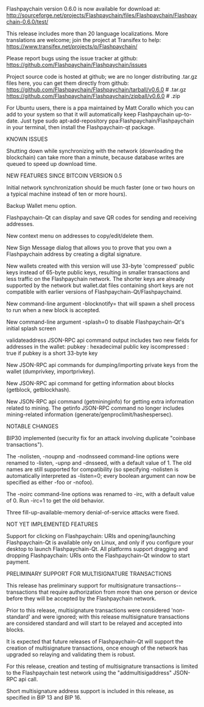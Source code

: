 Flashpaychain version 0.6.0 is now available for download at:
http://sourceforge.net/projects/Flashpaychain/files/Flashpaychain/Flashpaychain-0.6.0/test/

This release includes more than 20 language localizations.
More translations are welcome; join the
project at Transifex to help:
https://www.transifex.net/projects/p/Flashpaychain/

Please report bugs using the issue tracker at github:
https://github.com/Flashpaychain/Flashpaychain/issues

Project source code is hosted at github; we are no longer
distributing .tar.gz files here, you can get them
directly from github:
https://github.com/Flashpaychain/Flashpaychain/tarball/v0.6.0  # .tar.gz
https://github.com/Flashpaychain/Flashpaychain/zipball/v0.6.0  # .zip

For Ubuntu users, there is a ppa maintained by Matt Corallo which
you can add to your system so that it will automatically keep
Flashpaychain up-to-date.  Just type
sudo apt-add-repository ppa:Flashpaychain/Flashpaychain
in your terminal, then install the Flashpaychain-qt package.


KNOWN ISSUES

Shutting down while synchronizing with the network
(downloading the blockchain) can take more than a minute,
because database writes are queued to speed up download
time.


NEW FEATURES SINCE BITCOIN VERSION 0.5

Initial network synchronization should be much faster
(one or two hours on a typical machine instead of ten or more
hours).

Backup Wallet menu option.

Flashpaychain-Qt can display and save QR codes for sending
and receiving addresses.

New context menu on addresses to copy/edit/delete them.

New Sign Message dialog that allows you to prove that you
own a Flashpaychain address by creating a digital
signature.

New wallets created with this version will
use 33-byte 'compressed' public keys instead of
65-byte public keys, resulting in smaller
transactions and less traffic on the Flashpaychain
network. The shorter keys are already supported
by the network but wallet.dat files containing
short keys are not compatible with earlier
versions of Flashpaychain-Qt/Flashpaychaind.

New command-line argument -blocknotify=<command>
that will spawn a shell process to run <command> 
when a new block is accepted.

New command-line argument -splash=0 to disable
Flashpaychain-Qt's initial splash screen

validateaddress JSON-RPC api command output includes
two new fields for addresses in the wallet:
pubkey : hexadecimal public key
iscompressed : true if pubkey is a short 33-byte key

New JSON-RPC api commands for dumping/importing
private keys from the wallet (dumprivkey, importprivkey).

New JSON-RPC api command for getting information about
blocks (getblock, getblockhash).

New JSON-RPC api command (getmininginfo) for getting
extra information related to mining. The getinfo
JSON-RPC command no longer includes mining-related
information (generate/genproclimit/hashespersec).



NOTABLE CHANGES

BIP30 implemented (security fix for an attack involving
duplicate "coinbase transactions").

The -nolisten, -noupnp and -nodnsseed command-line
options were renamed to -listen, -upnp and -dnsseed,
with a default value of 1. The old names are still
supported for compatibility (so specifying -nolisten
is automatically interpreted as -listen=0; every
boolean argument can now be specified as either
-foo or -nofoo).

The -noirc command-line options was renamed to
-irc, with a default value of 0. Run -irc=1 to
get the old behavior.

Three fill-up-available-memory denial-of-service
attacks were fixed.


NOT YET IMPLEMENTED FEATURES

Support for clicking on Flashpaychain: URIs and
opening/launching Flashpaychain-Qt is available only on Linux,
and only if you configure your desktop to launch
Flashpaychain-Qt. All platforms support dragging and dropping
Flashpaychain: URIs onto the Flashpaychain-Qt window to start
payment.


PRELIMINARY SUPPORT FOR MULTISIGNATURE TRANSACTIONS

This release has preliminary support for multisignature
transactions-- transactions that require authorization
from more than one person or device before they
will be accepted by the Flashpaychain network.

Prior to this release, multisignature transactions
were considered 'non-standard' and were ignored;
with this release multisignature transactions are
considered standard and will start to be relayed
and accepted into blocks.

It is expected that future releases of Flashpaychain-Qt
will support the creation of multisignature transactions,
once enough of the network has upgraded so relaying
and validating them is robust.

For this release, creation and testing of multisignature
transactions is limited to the Flashpaychain test network using
the "addmultisigaddress" JSON-RPC api call.

Short multisignature address support is included in this
release, as specified in BIP 13 and BIP 16.
